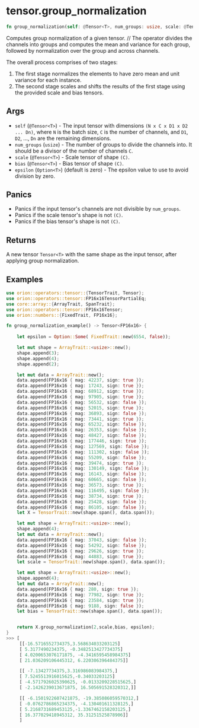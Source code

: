 # tensor.group_normalization
 ``` rust 
fn group_normalization(self: @Tensor<T>, num_groups: usize, scale: @Tensor<T>, bias: @Tensor<T>, epsilon: Option<T>,) -> Tensor<T> ;
```
Computes group normalization of a given tensor. 
//  The operator divides the channels into groups and computes the mean and variance for each group, followed by normalization over the group and across channels.

The overall process comprises of two stages:
1. The first stage normalizes the elements to have zero mean and unit variance for each instance.
2. The second stage scales and shifts the results of the first stage using the provided scale and bias tensors.
## Args

* `self` (`@Tensor<T>`) - The input tensor with dimensions `(N x C x D1 x D2 ... Dn)`, where `N` is the batch size,
  `C` is the number of channels, and `D1`, `D2`, ..., `Dn` are the remaining dimensions.
* `num_groups` (`usize`) - The number of groups to divide the channels into. It should be a divisor of the number of channels `C`.
* `scale` (`@Tensor<T>`) - Scale tensor of shape `(C)`.
* `bias` (`@Tensor<T>`) - Bias tensor of shape `(C)`.
* `epsilon` (`Option<T>`) (default is zero) - The epsilon value to use to avoid division by zero.

## Panics

* Panics if the input tensor's channels are not divisible by `num_groups`.
* Panics if the scale tensor's shape is not `(C)`.
* Panics if the bias tensor's shape is not `(C)`.

## Returns

A new tensor `Tensor<T>` with the same shape as the input tensor, after applying group normalization.

## Examples

```rust
use orion::operators::tensor::{TensorTrait, Tensor};
use orion::operators::tensor::FP16x16TensorPartialEq;
use core::array::{ArrayTrait, SpanTrait};
use orion::operators::tensor::FP16x16Tensor;
use orion::numbers::{FixedTrait, FP16x16};

fn group_normalization_example() -> Tensor<FP16x16> {
   
    let epsilon = Option::Some( FixedTrait::new(6554, false));

    let mut shape = ArrayTrait::<usize>::new();
    shape.append(3);
    shape.append(4);
    shape.append(2);

    let mut data = ArrayTrait::new();
    data.append(FP16x16 { mag: 42237, sign: true });
    data.append(FP16x16 { mag: 17243, sign: true });
    data.append(FP16x16 { mag: 68912, sign: true });
    data.append(FP16x16 { mag: 97905, sign: true });
    data.append(FP16x16 { mag: 56532, sign: false });
    data.append(FP16x16 { mag: 52015, sign: true });
    data.append(FP16x16 { mag: 36893, sign: false });
    data.append(FP16x16 { mag: 73441, sign: true });
    data.append(FP16x16 { mag: 65232, sign: false });
    data.append(FP16x16 { mag: 26353, sign: false });
    data.append(FP16x16 { mag: 48427, sign: false });
    data.append(FP16x16 { mag: 177446, sign: true });
    data.append(FP16x16 { mag: 127569, sign: false });
    data.append(FP16x16 { mag: 111302, sign: false });
    data.append(FP16x16 { mag: 55209, sign: false });
    data.append(FP16x16 { mag: 39474, sign: true });
    data.append(FP16x16 { mag: 130149, sign: false });
    data.append(FP16x16 { mag: 16143, sign: false });
    data.append(FP16x16 { mag: 60665, sign: false });
    data.append(FP16x16 { mag: 36573, sign: true });
    data.append(FP16x16 { mag: 116495, sign: false });
    data.append(FP16x16 { mag: 38734, sign: true });
    data.append(FP16x16 { mag: 25428, sign: false });
    data.append(FP16x16 { mag: 86105, sign: false });
    let X = TensorTrait::new(shape.span(), data.span());

    let mut shape = ArrayTrait::<usize>::new();
    shape.append(4);
    let mut data = ArrayTrait::new();
    data.append(FP16x16 { mag: 37043, sign: false });
    data.append(FP16x16 { mag: 54292, sign: false });
    data.append(FP16x16 { mag: 29626, sign: true });
    data.append(FP16x16 { mag: 44883, sign: true });
    let scale = TensorTrait::new(shape.span(), data.span());

    let mut shape = ArrayTrait::<usize>::new();
    shape.append(4);
    let mut data = ArrayTrait::new();
    data.append(FP16x16 { mag: 280, sign: true });
    data.append(FP16x16 { mag: 77982, sign: true });
    data.append(FP16x16 { mag: 23584, sign: true });
    data.append(FP16x16 { mag: 9188, sign: false });
    let bias = TensorTrait::new(shape.span(), data.span());


    return X.group_normalization(2,scale,bias, epsilon); 
}
>>> [
     [[-16.5716552734375,3.568634033203125]
     [ 5.3177490234375, -0.3482513427734375]
     [ 4.0200653076171875, -4.3416595458984375]
     [ 21.036209106445312, 6.220306396484375]]

     [[ -7.13427734375,3.316986083984375,]
     [ 7.5245513916015625,-0.34033203125]
     [ -4.5717926025390625, -0.0133209228515625,]
     [ -2.1426239013671875, 16.505691528320312,]]

     [[ -6.1501922607421875, -19.385086059570312,]
     [ -0.0762786865234375, -4.130401611328125,]
     [ 5.2168731689453125,-1.3367462158203125,]
     [ 16.377029418945312, 35.31251525878906]]
     ]
``` 
